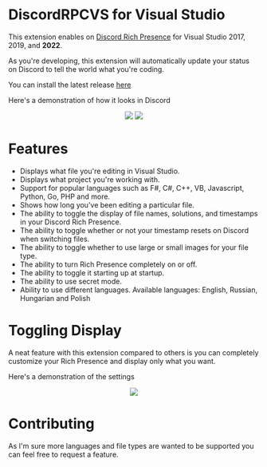 # DiscordRPCVS for Visual Studio



This extension enables on [Discord Rich Presence](https://discordapp.com/rich-presence) for Visual Studio 2017, 2019, and **2022**.

As you're developing, this extension will automatically update your status on Discord to tell the world what you're coding.

You can install the latest release [here](https://marketplace.visualstudio.com/items?itemName=VisualDevelopment.drpcvs2019)

Here's a demonstration of how it looks in Discord
<p align="center"> 
  <img src="https://i.imgur.com/AgCFkAH.png" />
  <img src="https://i.imgur.com/kNPuMU5.png" />
</p>

# Features
* Displays what file you're editing in Visual Studio.
* Displays what project you're working with.
* Support for popular languages such as F#, C#, C++, VB, Javascript, Python, Go, PHP and more.
* Shows how long you've been editing a particular file.
* The ability to toggle the display of file names, solutions, and timestamps in your Discord Rich Presence.
* The ability to toggle whether or not your timestamp resets on Discord when switching files.
* The ability to toggle whether to use large or small images for your file type.
* The ability to turn Rich Presence completely on or off.
* The ability to toggle it starting up at startup.
* The ability to use secret mode.
* Ability to use different languages. Available languages: English, Russian, Hungarian and Polish

# Toggling Display
A neat feature with this extension compared to others is you can completely customize your Rich Presence and display only what you want.

Here's a demonstration of the settings
<p align="center"> 
  <img src="https://i.imgur.com/zhla0yV.png" />
</p>

# Contributing
As I'm sure more languages and file types are wanted to be supported you can feel free to request a feature.
